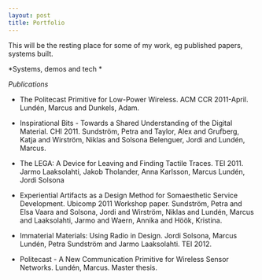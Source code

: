 ```yaml
---
layout: post
title: Portfolio
---
```


This will be the resting place for some of my work, eg published papers, systems built.

*Systems, demos and tech
*


*Publications*
* The Politecast Primitive for Low-Power Wireless. ACM CCR 2011-April. Lundén, Marcus and Dunkels, Adam.

* Inspirational Bits - Towards a Shared Understanding of the Digital Material. CHI 2011. Sundström, Petra and Taylor, Alex and Grufberg, Katja and Wirström, Niklas and Solsona Belenguer, Jordi and Lundén, Marcus.

* The LEGA: A Device for Leaving and Finding Tactile Traces. TEI 2011. Jarmo Laaksolahti, Jakob Tholander, Anna Karlsson, Marcus Lundén, Jordi Solsona

* Experiential Artifacts as a Design Method for Somaesthetic Service Development. Ubicomp 2011 Workshop paper. Sundström, Petra and Elsa Vaara and Solsona, Jordi and Wirström, Niklas and Lundén, Marcus and Laaksolahti, Jarmo and Waern, Annika and Höök, Kristina.

* Immaterial Materials: Using Radio in Design. Jordi Solsona, Marcus Lundén, Petra Sundström and Jarmo Laaksolahti. TEI 2012.

* Politecast - A New Communication Primitive for Wireless Sensor Networks. Lundén, Marcus. Master thesis.

